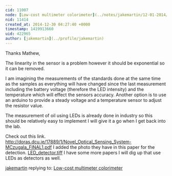 ```yaml
---
cid: 11007
node: [Low-cost multimeter colorimeter](../notes/jakemartin/12-01-2014/low-cost-multimeter-colorimeter)
nid: 11414
created_at: 2014-12-30 04:27:40 +0000
timestamp: 1419913660
uid: 422965
author: [jakemartin](../profile/jakemartin)
---
```


Thanks Mathew,

The linearity in the sensor is a problem however it should be exponential so it can be removed. 

I am imagining the measurements of the standards done at the same time as the samples as everything will have changed since the last measurement including the battery voltage (therefore the LED intensity) and the temperature which will effect the sensors accuracy. Another option is to use an arduino to provide a steady voltage and a temperature sensor to adjust the resistor value.

The measurement of oil using LEDs is already done in industry so this should be relatively easy to implement I will give it a go when I get back into the lab.

Check out this link. http://doras.dcu.ie/17889/1/Novel_Optical_Sensing_System-MCzugala_FINAL1.pdf
I added the photo they have in this paper for the detection.
<a href="https://i.publiclab.org/system/images/photos/000/008/545/original/LED_detector.tiff"><i class="icon icon-file"></i> LED_detector.tiff</a>
I have some more papers I will dig up that use LEDs as detectors as well.





[jakemartin](../profile/jakemartin) replying to: [Low-cost multimeter colorimeter](../notes/jakemartin/12-01-2014/low-cost-multimeter-colorimeter)

